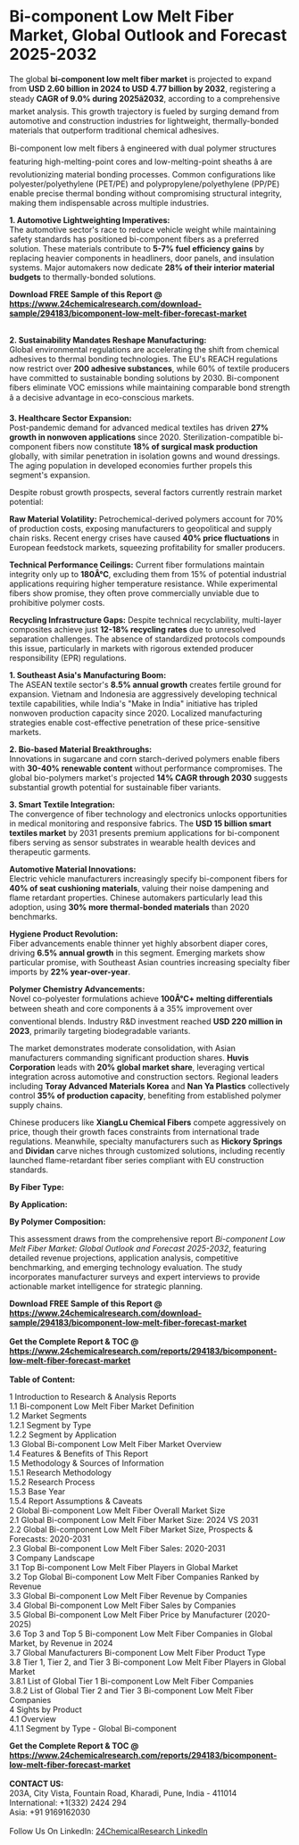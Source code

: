 <h1>Bi-component Low Melt Fiber Market, Global Outlook and Forecast 2025-2032</h1><p>The global <strong>bi-component low melt fiber market</strong> is projected to expand from <strong>USD 2.60 billion in 2024 to USD 4.77 billion by 2032</strong>, registering a steady <strong>CAGR of 9.0% during 2025â2032</strong>, according to a comprehensive market analysis. This growth trajectory is fueled by surging demand from automotive and construction industries for lightweight, thermally-bonded materials that outperform traditional chemical adhesives.</p><p>Bi-component low melt fibers â engineered with dual polymer structures featuring high-melting-point cores and low-melting-point sheaths â are revolutionizing material bonding processes. Common configurations like polyester/polyethylene (PET/PE) and polypropylene/polyethylene (PP/PE) enable precise thermal bonding without compromising structural integrity, making them indispensable across multiple industries.</p><p><strong>1. Automotive Lightweighting Imperatives:</strong><br>
The automotive sector's race to reduce vehicle weight while maintaining safety standards has positioned bi-component fibers as a preferred solution. These materials contribute to <strong>5-7% fuel efficiency gains</strong> by replacing heavier components in headliners, door panels, and insulation systems. Major automakers now dedicate <strong>28% of their interior material budgets</strong> to thermally-bonded solutions.</p><div><b>Download FREE Sample of this Report @ 
            <a href="https://www.24chemicalresearch.com/download-sample/294183/bicomponent-low-melt-fiber-forecast-market">
            https://www.24chemicalresearch.com/download-sample/294183/bicomponent-low-melt-fiber-forecast-market</a></b></div><br><p><strong>2. Sustainability Mandates Reshape Manufacturing:</strong><br>
Global environmental regulations are accelerating the shift from chemical adhesives to thermal bonding technologies. The EU's REACH regulations now restrict over <strong>200 adhesive substances</strong>, while 60% of textile producers have committed to sustainable bonding solutions by 2030. Bi-component fibers eliminate VOC emissions while maintaining comparable bond strength â a decisive advantage in eco-conscious markets.</p><p><strong>3. Healthcare Sector Expansion:</strong><br>
Post-pandemic demand for advanced medical textiles has driven <strong>27% growth in nonwoven applications</strong> since 2020. Sterilization-compatible bi-component fibers now constitute <strong>18% of surgical mask production</strong> globally, with similar penetration in isolation gowns and wound dressings. The aging population in developed economies further propels this segment's expansion.</p><p>Despite robust growth prospects, several factors currently restrain market potential:</p><p><strong>Raw Material Volatility:</strong> Petrochemical-derived polymers account for 70% of production costs, exposing manufacturers to geopolitical and supply chain risks. Recent energy crises have caused <strong>40% price fluctuations</strong> in European feedstock markets, squeezing profitability for smaller producers.</p><p><strong>Technical Performance Ceilings:</strong> Current fiber formulations maintain integrity only up to <strong>180Â°C</strong>, excluding them from 15% of potential industrial applications requiring higher temperature resistance. While experimental fibers show promise, they often prove commercially unviable due to prohibitive polymer costs.</p><p><strong>Recycling Infrastructure Gaps:</strong> Despite technical recyclability, multi-layer composites achieve just <strong>12-18% recycling rates</strong> due to unresolved separation challenges. The absence of standardized protocols compounds this issue, particularly in markets with rigorous extended producer responsibility (EPR) regulations.</p><p><strong>1. Southeast Asia's Manufacturing Boom:</strong><br>
The ASEAN textile sector's <strong>8.5% annual growth</strong> creates fertile ground for expansion. Vietnam and Indonesia are aggressively developing technical textile capabilities, while India's "Make in India" initiative has tripled nonwoven production capacity since 2020. Localized manufacturing strategies enable cost-effective penetration of these price-sensitive markets.</p><p><strong>2. Bio-based Material Breakthroughs:</strong><br>
Innovations in sugarcane and corn starch-derived polymers enable fibers with <strong>30-40% renewable content</strong> without performance compromises. The global bio-polymers market's projected <strong>14% CAGR through 2030</strong> suggests substantial growth potential for sustainable fiber variants.</p><p><strong>3. Smart Textile Integration:</strong><br>
The convergence of fiber technology and electronics unlocks opportunities in medical monitoring and responsive fabrics. The <strong>USD 15 billion smart textiles market</strong> by 2031 presents premium applications for bi-component fibers serving as sensor substrates in wearable health devices and therapeutic garments.</p><p><strong>Automotive Material Innovations:</strong><br>
    Electric vehicle manufacturers increasingly specify bi-component fibers for <strong>40% of seat cushioning materials</strong>, valuing their noise dampening and flame retardant properties. Chinese automakers particularly lead this adoption, using <strong>30% more thermal-bonded materials</strong> than 2020 benchmarks.</p><p><strong>Hygiene Product Revolution:</strong><br>
    Fiber advancements enable thinner yet highly absorbent diaper cores, driving <strong>6.5% annual growth</strong> in this segment. Emerging markets show particular promise, with Southeast Asian countries increasing specialty fiber imports by <strong>22% year-over-year</strong>.</p><p><strong>Polymer Chemistry Advancements:</strong><br>
    Novel co-polyester formulations achieve <strong>100Â°C+ melting differentials</strong> between sheath and core components â a 35% improvement over conventional blends. Industry R&amp;D investment reached <strong>USD 220 million in 2023</strong>, primarily targeting biodegradable variants.</p><p>The market demonstrates moderate consolidation, with Asian manufacturers commanding significant production shares. <strong>Huvis Corporation</strong> leads with <strong>20% global market share</strong>, leveraging vertical integration across automotive and construction sectors. Regional leaders including <strong>Toray Advanced Materials Korea</strong> and <strong>Nan Ya Plastics</strong> collectively control <strong>35% of production capacity</strong>, benefiting from established polymer supply chains.</p><p>Chinese producers like <strong>XiangLu Chemical Fibers</strong> compete aggressively on price, though their growth faces constraints from international trade regulations. Meanwhile, specialty manufacturers such as <strong>Hickory Springs</strong> and <strong>Dividan</strong> carve niches through customized solutions, including recently launched flame-retardant fiber series compliant with EU construction standards.</p><p><strong>By Fiber Type:</strong></p><p><strong>By Application:</strong></p><p><strong>By Polymer Composition:</strong></p><p>This assessment draws from the comprehensive report <em>Bi-component Low Melt Fiber Market: Global Outlook and Forecast 2025-2032</em>, featuring detailed revenue projections, application analysis, competitive benchmarking, and emerging technology evaluation. The study incorporates manufacturer surveys and expert interviews to provide actionable market intelligence for strategic planning.</p><div><b>Download FREE Sample of this Report @ 
            <a href="https://www.24chemicalresearch.com/download-sample/294183/bicomponent-low-melt-fiber-forecast-market">
            https://www.24chemicalresearch.com/download-sample/294183/bicomponent-low-melt-fiber-forecast-market</a></b></div><br><div><b>Get the Complete Report & TOC @ 
            <a href="https://www.24chemicalresearch.com/reports/294183/bicomponent-low-melt-fiber-forecast-market">
            https://www.24chemicalresearch.com/reports/294183/bicomponent-low-melt-fiber-forecast-market</a></b></div><br>
            <b>Table of Content:</b><p>1 Introduction to Research & Analysis Reports<br />
 1.1 Bi-component Low Melt Fiber Market Definition<br />
 1.2 Market Segments<br />
 1.2.1 Segment by Type<br />
 1.2.2 Segment by Application<br />
 1.3 Global Bi-component Low Melt Fiber Market Overview<br />
 1.4 Features & Benefits of This Report<br />
 1.5 Methodology & Sources of Information<br />
 1.5.1 Research Methodology<br />
 1.5.2 Research Process<br />
 1.5.3 Base Year<br />
 1.5.4 Report Assumptions & Caveats<br />
2 Global Bi-component Low Melt Fiber Overall Market Size<br />
 2.1 Global Bi-component Low Melt Fiber Market Size: 2024 VS 2031<br />
 2.2 Global Bi-component Low Melt Fiber Market Size, Prospects & Forecasts: 2020-2031<br />
 2.3 Global Bi-component Low Melt Fiber Sales: 2020-2031<br />
3 Company Landscape<br />
 3.1 Top Bi-component Low Melt Fiber Players in Global Market<br />
 3.2 Top Global Bi-component Low Melt Fiber Companies Ranked by Revenue<br />
 3.3 Global Bi-component Low Melt Fiber Revenue by Companies<br />
 3.4 Global Bi-component Low Melt Fiber Sales by Companies<br />
 3.5 Global Bi-component Low Melt Fiber Price by Manufacturer (2020-2025)<br />
 3.6 Top 3 and Top 5 Bi-component Low Melt Fiber Companies in Global Market, by Revenue in 2024<br />
 3.7 Global Manufacturers Bi-component Low Melt Fiber Product Type<br />
 3.8 Tier 1, Tier 2, and Tier 3 Bi-component Low Melt Fiber Players in Global Market<br />
 3.8.1 List of Global Tier 1 Bi-component Low Melt Fiber Companies<br />
 3.8.2 List of Global Tier 2 and Tier 3 Bi-component Low Melt Fiber Companies<br />
4 Sights by Product<br />
 4.1 Overview<br />
 4.1.1 Segment by Type - Global Bi-component </p><div><b>Get the Complete Report & TOC @ 
            <a href="https://www.24chemicalresearch.com/reports/294183/bicomponent-low-melt-fiber-forecast-market">
            https://www.24chemicalresearch.com/reports/294183/bicomponent-low-melt-fiber-forecast-market</a></b></div><br><b>CONTACT US:</b><br>
            203A, City Vista, Fountain Road, Kharadi, Pune, India - 411014<br>
            International: +1(332) 2424 294<br>
            Asia: +91 9169162030 <br><br>
            Follow Us On LinkedIn: <a href="https://www.linkedin.com/company/24chemicalresearch/">24ChemicalResearch LinkedIn</a>